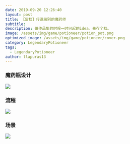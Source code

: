 ```yaml
---
date: 2019-09-20 12:26:40
layout: post
title: 【留档】传说级别的魔药师
subtitle: 
description: 做作品集的时候一时兴起的idea。先存个档。
image: /assets/img/game/potioneer/potion_pot.png
optimized_image: /assets/img/game/potioneer/cover.png
category: LegendaryPotioneer
tags:
  - LegendaryPotioneer
author: llapuras13
---
```


### 魔药瓶设计

![](../assets/img/game/potioneer/potion.png)

### 流程

![](../assets/img/game/potioneer/chart.png)

### 场景

![](../assets/img/game/potioneer/scene.png)
